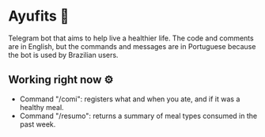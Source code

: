 # Ayufits 🥬

Telegram bot that aims to help live a healthier life. The code and comments
are in English, but the commands and messages are in Portuguese because the bot
is used by Brazilian users.

## Working right now ⚙️

- Command "/comi":    registers what and when you ate, and if it was a healthy meal.
- Command "/resumo":  returns a summary of meal types consumed in the past week.
